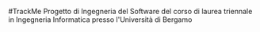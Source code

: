 #TrackMe
Progetto di Ingegneria del Software del corso di laurea triennale in Ingegneria Informatica presso l'Università di Bergamo
